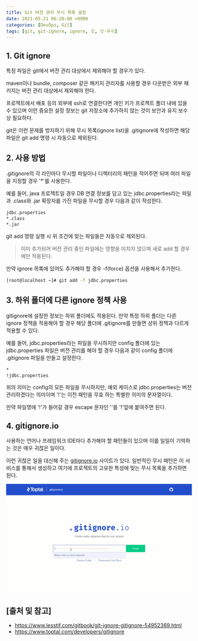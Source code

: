 ```yaml
---
title: Git 버전 관리 무시 목록 설정
date: 2021-05-21 06:20:00 +0900
categories: [DevOps, Git]
tags: [git, git-ignore, ignore, 깃, 깃-무시]
---
```


## 1. Git ignore
특정 파일은 git에서 버전 관리 대상에서 제외해야 할 경우가 있다.

maven이나 bundle, composer 같은 패키지 관리자를 사용할 경우 다운받은 외부 패키지는 버전 관리 대상에서 제외해야 한다.

프로젝트에서 배포 등의 외부에 ssh로 연결한다면 개인 키가 프로젝트 폴더 내에 있을 수 있으며 이런 중요한 설정 정보는 git 저장소에 추가하지 않는 것이 보안과 유지 보수상 필요하다.

git은 이런 문제를 방지하기 위해 무시 목록(ignore list)을 .gitignore에 작성하면 해당 파일은 git add 명령 시 자동으로 제외된다.

## 2. 사용 방법
.gitignore의 각 라인마다 무시할 파일이나 디렉터리의 패턴을 적어주면 되며 여러 파일을 지정할 경우 '*'를 사용한다.

예를 들어, java 프로젝트일 경우 DB 연결 정보를 담고 있는 jdbc.properties라는 파일과 .class와 .jar 확장자를 가진 파일을 무시할 경우 다음과 같이 작성한다.

```text
jdbc.properties
*.class
*.jar
```

git add 명령 실행 시 위 조건에 맞는 파일들은 자동으로 제외된다.

> 이미 추가되어 버전 관리 중인 파일에는 영향을 미치지 않으며 새로 add 할 경우에만 적용된다.

만약 ignore 목록에 있어도 추가해야 할 경우 -f(force) 옵션을 사용해서 추가한다.

```bash
[root@localhost ~]# git add -f jdbc.properties
```

## 3. 하위 폴더에 다른 ignore 정책 사용
gitignore에 설정한 정보는 하위 폴더에도 적용된다. 만약 특정 하위 폴더는 다른 ignore 정책을 적용해야 할 경우 해당 폴더에 .gitignore를 만들면 상위 정책과 다르게 적용할 수 있다.

예를 들어, jdbc.properties라는 파일을 무시하지만 config 폴더에 있는 jdbc.properties 파일은 버전 관리를 해야 할 경우 다음과 같이 config 폴더에 .gitignore 파일을 만들고 설정한다.

```text
*
!jdbc.properties
```

위의 의미는 config의 모든 파일을 무시하지만, 예외 케이스로 jdbc.properties는 버전  관리하겠다는 의미이며 '!'는 이전 패턴을 무효 하는 특별한 의미의 문자열이다.

만약 파일명에 '!'가 들어갈 경우 escape 문자인 '\'를 '!'앞에 붙여주면 된다.

## 4. gitignore.io
사용하는 언어나 프레임워크 IDE마다 추가해야 할 패턴들이 있으며 이를 일일이 기억하는 것은 매우 귀찮은 일이다.

이런 귀찮은 일을 대신해 주는 [gitignore.io](https://www.toptal.com/developers/gitignore) 사이트가 있다. 일반적인 무시 패턴은 이 서비스를 통해서 생성하고 여기에 프로젝트의 고유한 특성에 맞는 무시 목록을 추가하면 된다.

![gitignore-io](/assets/img/2021-05-21-git-ignore/gitignore-io.gif)

## [출처 및 참고]
* <https://www.lesstif.com/gitbook/git-ignore-gitignore-54952369.html>
* <https://www.toptal.com/developers/gitignore>
